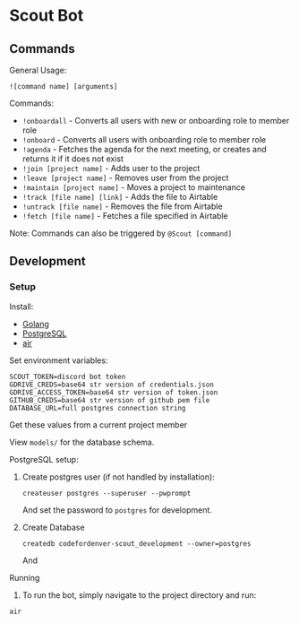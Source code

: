 # Scout Bot
## Commands
General Usage:
```
![command name] [arguments]
```
Commands:
- `!onboardall` - Converts all users with new or onboarding role to member role
- `!onboard` - Converts all users with onboarding role to member role
- `!agenda` - Fetches the agenda for the next meeting, or creates and returns it if it does not exist
- `!join [project name]` - Adds user to the project
- `!leave [project name]` - Removes user from the project
- `!maintain [project name]` - Moves a project to maintenance
- `!track [file name] [link]` - Adds the file to Airtable
- `!untrack [file name]` - Removes the file from Airtable
- `!fetch [file name]` - Fetches a file specified in Airtable

Note: Commands can also be triggered by `@Scout [command]`
## Development
### Setup
Install:
- [Golang](https://golang.org/)
- [PostgreSQL](https://www.postgresql.org/download/)
- [air](https://github.com/cosmtrek/air)

Set environment variables:
```
SCOUT_TOKEN=discord bot token
GDRIVE_CREDS=base64 str version of credentials.json
GDRIVE_ACCESS_TOKEN=base64 str version of token.json
GITHUB_CREDS=base64 str version of github pem file
DATABASE_URL=full postgres connection string
```
Get these values from a current project member

View `models/` for the database schema.

PostgreSQL setup:

1. Create postgres user (if not handled by installation):

   `createuser postgres --superuser --pwprompt`

    And set the password to `postgres` for development.

2. Create Database
   
   `createdb codefordenver-scout_development --owner=postgres`

    And 

Running

1. To run the bot, simply navigate to the project directory and run:
```
air
```
